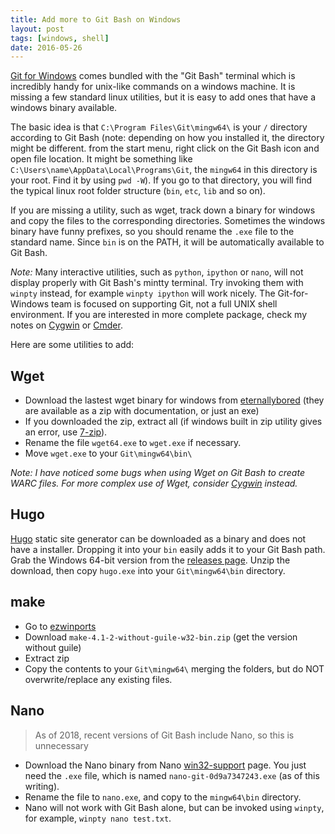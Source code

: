 ```yaml
---
title: Add more to Git Bash on Windows
layout: post
tags: [windows, shell]
date: 2016-05-26
---
```


[Git for Windows](https://git-for-windows.github.io/) comes bundled with the "Git Bash" terminal which is incredibly handy for unix-like commands on a windows machine.
It is missing a few standard linux utilities, but it is easy to add ones that have a windows binary available.

The basic idea is that `C:\Program Files\Git\mingw64\` is your `/` directory according to Git Bash (note: depending on how you installed it, the directory might be different. from the start menu, right click on the Git Bash icon and open file location. It might be something like `C:\Users\name\AppData\Local\Programs\Git`, the `mingw64` in this directory is your root. Find it by using `pwd -W`).
If you go to that directory, you will find the typical linux root folder structure (`bin`, `etc`, `lib` and so on). 

If you are missing a utility, such as wget, track down a binary for windows and copy the files to the corresponding directories. 
Sometimes the windows binary have funny prefixes, so you should rename the `.exe` file to the standard name.
Since `bin` is on the PATH, it will be automatically available to Git Bash.

*Note:* Many interactive utilities, such as `python`, `ipython` or `nano`, will not display properly with Git Bash's mintty terminal. 
Try invoking them with `winpty` instead, for example `winpty ipython` will work nicely.
The Git-for-Windows team is focused on supporting Git, not a full UNIX shell environment.
If you are interested in more complete package, check my notes on [Cygwin](https://evanwill.github.io/_drafts/notes/cygwin.html) or [Cmder](https://evanwill.github.io/_drafts/notes/cmdr.html).

Here are some utilities to add:

## Wget 

- Download the lastest wget binary for windows from [eternallybored](https://eternallybored.org/misc/wget/) (they are available as a zip with documentation, or just an exe)
- If you downloaded the zip, extract all (if windows built in zip utility gives an error, use [7-zip](http://www.7-zip.org/)).
- Rename the file `wget64.exe` to `wget.exe` if necessary. 
- Move `wget.exe` to your `Git\mingw64\bin\`

*Note: I have noticed some bugs when using Wget on Git Bash to create WARC files. For more complex use of Wget, consider [Cygwin](https://evanwill.github.io/_drafts/notes/cygwin.html) instead.*

## Hugo 

[Hugo](http://gohugo.io/) static site generator can be downloaded as a binary and does not have a installer.
Dropping it into your `bin` easily adds it to your Git Bash path.
Grab the Windows 64-bit version from the [releases page](https://github.com/gohugoio/hugo/releases).
Unzip the download, then copy `hugo.exe` into your `Git\mingw64\bin` directory.

## make

- Go to [ezwinports](https://sourceforge.net/projects/ezwinports/files/)
- Download `make-4.1-2-without-guile-w32-bin.zip` (get the version without guile)
- Extract zip
- Copy the contents to your `Git\mingw64\` merging the folders, but do NOT overwrite/replace any existing files. 

## Nano

> As of 2018, recent versions of Git Bash include Nano, so this is unnecessary

- Download the Nano binary from Nano [win32-support](https://www.nano-editor.org/dist/win32-support/) page. You just need the `.exe` file, which is named `nano-git-0d9a7347243.exe` (as of this writing).
- Rename the file to `nano.exe`, and copy to the `mingw64\bin` directory.
- Nano will not work with Git Bash alone, but can be invoked using `winpty`, for example, `winpty nano test.txt`.
